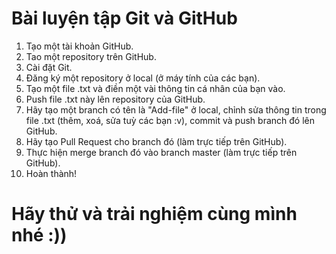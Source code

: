 # Bài luyện tập Git và GitHub

1. Tạo một tài khoản GitHub.
2. Tao một repository trên GitHub.
3. Cài đặt Git.
4. Đăng ký một repository ở local (ở máy tính của các bạn).
5. Tạo một file .txt và điền một vài thông tin cá nhân của bạn vào.
6. Push file .txt này lên repository của GitHub.
7. Hãy tạo một branch có tên là "Add-file" ở local, chỉnh sửa thông tin trong file .txt (thêm, xoá, sửa tuỳ các bạn :v), commit và push branch đó lên GitHub.
8. Hãy tạo Pull Request cho branch đó (làm trực tiếp trên GitHub).
9. Thực hiện merge branch đó vào branch master (làm trực tiếp trên GitHub).
10. Hoàn thành!

# Hãy thử và trải nghiệm cùng mình nhé :))
